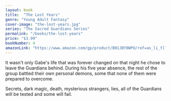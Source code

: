 ```yaml
---
layout: book
title:  "The Lost Years"
genre: "Young Adult Fantasy"
cover-image: "the-lost-years.jpg"
series: "The Sacred Guardians Series"
permalink: "/books/the-lost-years"
price: "$3.99"
bookNumber: 4
amazonLink: "https://www.amazon.com/gp/product/B01JBY8WPU/ref=as_li_tl?ie=UTF8&tag=owensmc-20&camp=1789&creative=9325&linkCode=as2&creativeASIN=B01JBY8WPU&linkId=0d5a82ee0a5d2469a34d2c0e70e2dc76"
---
```

It wasn't only Gabe's life that was forever changed on that night he chose to leave the Guardians behind. During his five year absence, the rest of the group battled their own personal demons, some that none of them were prepared to overcome. 

Secrets, dark magic, death, mysterious strangers, lies, all of the Guardians will be tested and some will fail.
